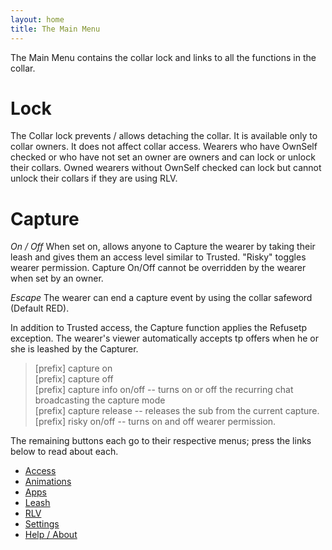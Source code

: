 ```yaml
---
layout: home
title: The Main Menu
---
```



The Main Menu contains the collar lock and links to all the functions in the collar.

# Lock
The Collar lock prevents / allows detaching the collar. It is available only to collar owners.  It does not affect collar access.  Wearers who have OwnSelf checked or who have not set an owner are owners and can lock or unlock their collars.  Owned wearers without OwnSelf checked can lock but cannot unlock their collars if they are using RLV.

# Capture
*On / Off* When set on, allows anyone to Capture the wearer by taking their leash and gives them an access level similar to Trusted.  "Risky" toggles wearer permission. Capture On/Off cannot be overridden by the wearer when set by an owner.  

*Escape*  The wearer can end a capture event by using the collar safeword (Default RED).  

In addition to Trusted access, the Capture function applies the Refusetp exception.  The wearer's viewer automatically accepts tp offers when he or she is leashed by the Capturer.

> [prefix] capture on  
[prefix] capture off  
[prefix] capture info on/off -- turns on or off the recurring chat broadcasting the capture mode  
[prefix] capture release -- releases the sub from the current capture.  
[prefix] risky on/off -- turns on and off wearer permission.


The remaining buttons each go to their respective menus; press the links below to read about each.

* [Access](/docs/Access)
* [Animations](/docs/Animations)
* [Apps](/docs/Apps)
* [Leash](/docs/Leash)
* [RLV](/docs/RLV)
* [Settings](/docs/Settings)
* [Help / About](/docs/Help-About)
